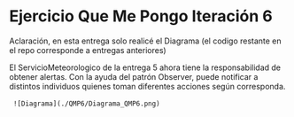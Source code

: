
# Ejercicio Que Me Pongo Iteración 6

Aclaración, en esta entrega solo realicé el Diagrama (el codigo restante en el repo corresponde a entregas anteriores)

El ServicioMeteorologico de la entrega 5 ahora tiene la responsabilidad de obtener alertas.
Con la ayuda del patrón Observer, puede notificar a distintos individuos quienes toman diferentes acciones según corresponda.


     ![Diagrama](./QMP6/Diagrama_QMP6.png) 